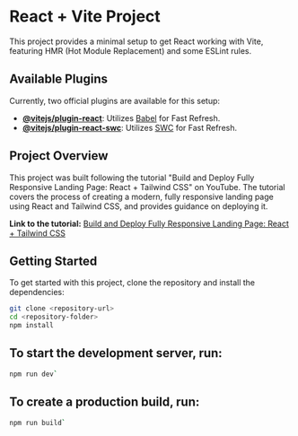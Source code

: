 # React + Vite Project

This project provides a minimal setup to get React working with Vite, featuring HMR (Hot Module Replacement) and some ESLint rules.

## Available Plugins

Currently, two official plugins are available for this setup:

- **[@vitejs/plugin-react](https://github.com/vitejs/vite-plugin-react/blob/main/packages/plugin-react/README.md)**: Utilizes [Babel](https://babeljs.io/) for Fast Refresh.
- **[@vitejs/plugin-react-swc](https://github.com/vitejs/vite-plugin-react-swc)**: Utilizes [SWC](https://swc.rs/) for Fast Refresh.

## Project Overview

This project was built following the tutorial "Build and Deploy Fully Responsive Landing Page: React + Tailwind CSS" on YouTube. The tutorial covers the process of creating a modern, fully responsive landing page using React and Tailwind CSS, and provides guidance on deploying it.

**Link to the tutorial:** [Build and Deploy Fully Responsive Landing Page: React + Tailwind CSS](https://www.youtube.com/watch?v=EwzWg-Joxq0)

## Getting Started
To get started with this project, clone the repository and install the dependencies:
```bash
git clone <repository-url>
cd <repository-folder>
npm install
```
## To start the development server, run:
```bash
npm run dev`
```
## To create a production build, run:
```bash
npm run build`
```
